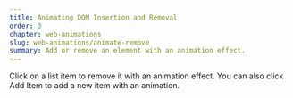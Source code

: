 ```yaml
---
title: Animating DOM Insertion and Removal
order: 3
chapter: web-animations
slug: web-animations/animate-remove
summary: Add or remove an element with an animation effect.
---
```


Click on a list item to remove it with an animation effect. You can also click Add Item to add a new item with an animation.
